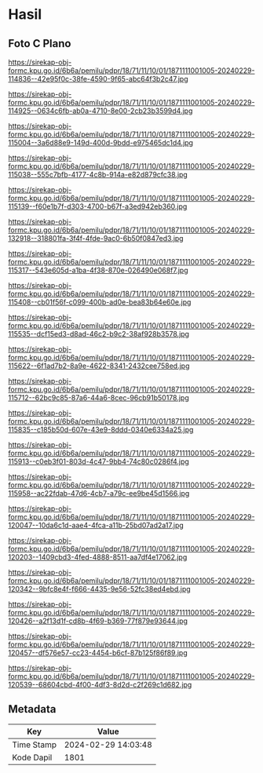 # Hasil

## Foto C Plano

https://sirekap-obj-formc.kpu.go.id/6b6a/pemilu/pdpr/18/71/11/10/01/1871111001005-20240229-114836--42e95f0c-38fe-4590-9f65-abc64f3b2c47.jpg

https://sirekap-obj-formc.kpu.go.id/6b6a/pemilu/pdpr/18/71/11/10/01/1871111001005-20240229-114925--0634c6fb-ab0a-4710-8e00-2cb23b3599d4.jpg

https://sirekap-obj-formc.kpu.go.id/6b6a/pemilu/pdpr/18/71/11/10/01/1871111001005-20240229-115004--3a6d88e9-149d-400d-9bdd-e975465dc1d4.jpg

https://sirekap-obj-formc.kpu.go.id/6b6a/pemilu/pdpr/18/71/11/10/01/1871111001005-20240229-115038--555c7bfb-4177-4c8b-914a-e82d879cfc38.jpg

https://sirekap-obj-formc.kpu.go.id/6b6a/pemilu/pdpr/18/71/11/10/01/1871111001005-20240229-115139--f60e1b7f-d303-4700-b67f-a3ed942eb360.jpg

https://sirekap-obj-formc.kpu.go.id/6b6a/pemilu/pdpr/18/71/11/10/01/1871111001005-20240229-132918--318801fa-3f4f-4fde-9ac0-6b50f0847ed3.jpg

https://sirekap-obj-formc.kpu.go.id/6b6a/pemilu/pdpr/18/71/11/10/01/1871111001005-20240229-115317--543e605d-a1ba-4f38-870e-026490e068f7.jpg

https://sirekap-obj-formc.kpu.go.id/6b6a/pemilu/pdpr/18/71/11/10/01/1871111001005-20240229-115408--cb01f56f-c099-400b-ad0e-bea83b64e60e.jpg

https://sirekap-obj-formc.kpu.go.id/6b6a/pemilu/pdpr/18/71/11/10/01/1871111001005-20240229-115535--dcf15ed3-d8ad-46c2-b9c2-38af928b3578.jpg

https://sirekap-obj-formc.kpu.go.id/6b6a/pemilu/pdpr/18/71/11/10/01/1871111001005-20240229-115622--6f1ad7b2-8a9e-4622-8341-2432cee758ed.jpg

https://sirekap-obj-formc.kpu.go.id/6b6a/pemilu/pdpr/18/71/11/10/01/1871111001005-20240229-115712--62bc9c85-87a6-44a6-8cec-96cb91b50178.jpg

https://sirekap-obj-formc.kpu.go.id/6b6a/pemilu/pdpr/18/71/11/10/01/1871111001005-20240229-115835--c185b50d-607e-43e9-8ddd-0340e6334a25.jpg

https://sirekap-obj-formc.kpu.go.id/6b6a/pemilu/pdpr/18/71/11/10/01/1871111001005-20240229-115913--c0eb3f01-803d-4c47-9bb4-74c80c0286f4.jpg

https://sirekap-obj-formc.kpu.go.id/6b6a/pemilu/pdpr/18/71/11/10/01/1871111001005-20240229-115958--ac22fdab-47d6-4cb7-a79c-ee9be45d1566.jpg

https://sirekap-obj-formc.kpu.go.id/6b6a/pemilu/pdpr/18/71/11/10/01/1871111001005-20240229-120047--10da6c1d-aae4-4fca-a11b-25bd07ad2a17.jpg

https://sirekap-obj-formc.kpu.go.id/6b6a/pemilu/pdpr/18/71/11/10/01/1871111001005-20240229-120203--1409cbd3-4fed-4888-8511-aa7df4e17062.jpg

https://sirekap-obj-formc.kpu.go.id/6b6a/pemilu/pdpr/18/71/11/10/01/1871111001005-20240229-120342--9bfc8e4f-f666-4435-9e56-52fc38ed4ebd.jpg

https://sirekap-obj-formc.kpu.go.id/6b6a/pemilu/pdpr/18/71/11/10/01/1871111001005-20240229-120426--a2f13d1f-cd8b-4f69-b369-77f879e93644.jpg

https://sirekap-obj-formc.kpu.go.id/6b6a/pemilu/pdpr/18/71/11/10/01/1871111001005-20240229-120457--df576e57-cc23-4454-b6cf-87b125f86f89.jpg

https://sirekap-obj-formc.kpu.go.id/6b6a/pemilu/pdpr/18/71/11/10/01/1871111001005-20240229-120539--68604cbd-4f00-4df3-8d2d-c2f269c1d682.jpg


## Metadata

| Key        | Value               |
| ---------- | ------------------- |
| Time Stamp | 2024-02-29 14:03:48 |
| Kode Dapil | 1801                |



